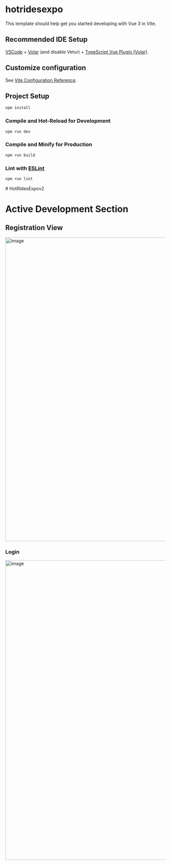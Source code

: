 # hotridesexpo

This template should help get you started developing with Vue 3 in Vite.

## Recommended IDE Setup

[VSCode](https://code.visualstudio.com/) + [Volar](https://marketplace.visualstudio.com/items?itemName=Vue.volar) (and disable Vetur) + [TypeScript Vue Plugin (Volar)](https://marketplace.visualstudio.com/items?itemName=Vue.vscode-typescript-vue-plugin).

## Customize configuration

See [Vite Configuration Reference](https://vitejs.dev/config/).

## Project Setup

```sh
npm install
```

### Compile and Hot-Reload for Development

```sh
npm run dev
```

### Compile and Minify for Production

```sh
npm run build
```

### Lint with [ESLint](https://eslint.org/)

```sh
npm run lint
```
#   H o t R i d e s E x p o v 2 
# Active Development Section

## Registration View
 <img width="954" alt="image" src="https://github.com/DevSlowz/HotRidesExpov2/assets/91501848/f104f931-5507-4245-a7fe-ad8a6ae3162e">
### Login
<img width="941" alt="image" src="https://github.com/DevSlowz/HotRidesExpov2/assets/91501848/81a3a0e1-7d63-4698-92f5-ca4806766ba2">




 
